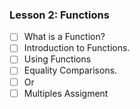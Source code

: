 ### Lesson 2: Functions 
+ [ ] What is a Function?
+ [ ] Introduction to Functions.
+ [ ] Using Functions
+ [ ] Equality Comparisons.
+ [ ] Or
+ [ ] Multiples Assigment